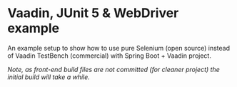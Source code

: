 # Vaadin, JUnit 5 & WebDriver example

An example setup to show how to use pure Selenium (open source) instead of
Vaadin TestBench (commercial) with Spring Boot + Vaadin project.

*Note, as front-end build files are not committed (for cleaner project) the
initial build will take a while.*
